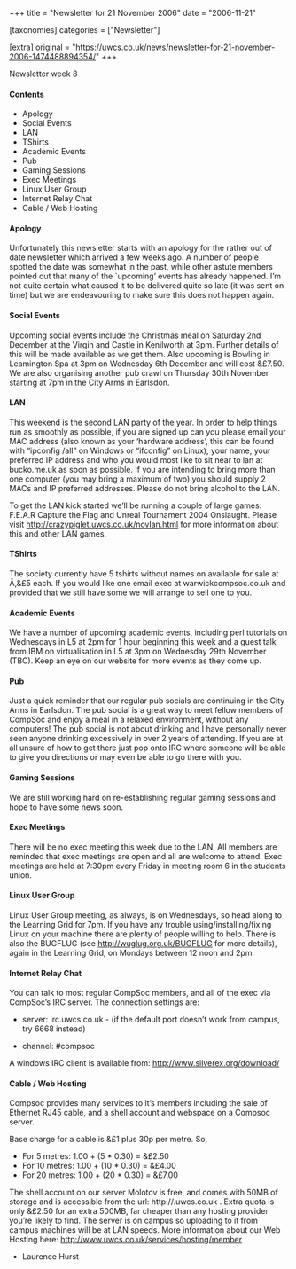 +++
title = "Newsletter for 21 November 2006"
date = "2006-11-21"

[taxonomies]
categories = ["Newsletter"]

[extra]
original = "https://uwcs.co.uk/news/newsletter-for-21-november-2006-1474488894354/"
+++

Newsletter week 8

#### Contents

  - Apology
  - Social Events
  - LAN
  - TShirts
  - Academic Events
  - Pub
  - Gaming Sessions
  - Exec Meetings
  - Linux User Group
  - Internet Relay Chat
  - Cable / Web Hosting

#### Apology

Unfortunately this newsletter starts with an apology for the rather out of date newsletter which arrived a few weeks ago. A number of people spotted the date was somewhat in the past, while other astute members pointed out that many of the \`upcoming’ events has already happened. I’m not quite certain what caused it to be delivered quite so late (it was sent on time) but we are endeavouring to make sure this does not happen again.

#### Social Events

Upcoming social events include the Christmas meal on Saturday 2nd December at the Virgin and Castle in Kenilworth at 3pm. Further details of this will be made available as we get them. Also upcoming is Bowling in Leamington Spa at 3pm on Wednesday 6th December and will cost &£7.50. We are also organising another pub crawl on Thursday 30th November starting at 7pm in the City Arms in Earlsdon.

#### LAN

This weekend is the second LAN party of the year. In order to help things run as smoothly as possible, if you are signed up can you please email your MAC address (also known as your ‘hardware address’, this can be found with “ipconfig /all” on Windows or “ifconfig” on Linux), your name, your preferred IP address and who you would most like to sit near to lan at bucko.me.uk as soon as possible. If you are intending to bring more than one computer (you may bring a maximum of two) you should supply 2 MACs and IP preferred addresses. Please do not bring alcohol to the LAN.

To get the LAN kick started we’ll be running a couple of large games: F.E.A.R Capture the Flag and Unreal Tournament 2004 Onslaught. Please visit http://crazypiglet.uwcs.co.uk/novlan.html for more information about this and other LAN games.

#### TShirts

The society currently have 5 tshirts without names on available for sale at Ã‚&£5 each. If you would like one email exec at warwickcompsoc.co.uk and provided that we still have some we will arrange to sell one to you.

#### Academic Events

We have a number of upcoming academic events, including perl tutorials on Wednesdays in L5 at 2pm for 1 hour beginning this week and a guest talk from IBM on virtualisation in L5 at 3pm on Wednesday 29th November (TBC). Keep an eye on our website for more events as they come up.

#### Pub

Just a quick reminder that our regular pub socials are continuing in the City Arms in Earlsdon. The pub social is a great way to meet fellow members of CompSoc and enjoy a meal in a relaxed environment, without any computers\! The pub social is not about drinking and I have personally never seen anyone drinking excessively in over 2 years of attending. If you are at all unsure of how to get there just pop onto IRC where someone will be able to give you directions or may even be able to go there with you.

#### Gaming Sessions

We are still working hard on re-establishing regular gaming sessions and hope to have some news soon.

#### Exec Meetings

There will be no exec meeting this week due to the LAN. All members are reminded that exec meetings are open and all are welcome to attend. Exec meetings are held at 7:30pm every Friday in meeting room 6 in the students union.

#### Linux User Group

Linux User Group meeting, as always, is on Wednesdays, so head along to the Learning Grid for 7pm. If you have any trouble using/installing/fixing Linux on your machine there are plenty of people willing to help. There is also the BUGFLUG (see http://wuglug.org.uk/BUGFLUG for more details), again in the Learning Grid, on Mondays between 12 noon and 2pm.

#### Internet Relay Chat

You can talk to most regular CompSoc members, and all of the exec via CompSoc’s IRC server. The connection settings are:

  - server: irc.uwcs.co.uk - (if the default port doesn’t work from campus, try 6668 instead)

<!-- end list -->

  - channel: \#compsoc

A windows IRC client is available from: http://www.silverex.org/download/

#### Cable / Web Hosting

Compsoc provides many services to it’s members including the sale of Ethernet RJ45 cable, and a shell account and webspace on a Compsoc server.

Base charge for a cable is &£1 plus 30p per metre. So,

  - For 5 metres: 1.00 + (5 \* 0.30) = &£2.50
  - For 10 metres: 1.00 + (10 \* 0.30) = &£4.00
  - For 20 metres: 1.00 + (20 \* 0.30) = &£7.00

The shell account on our server Molotov is free, and comes with 50MB of storage and is accessible from the url: http://.uwcs.co.uk . Extra quota is only &£2.50 for an extra 500MB, far cheaper than any hosting provider you’re likely to find. The server is on campus so uploading to it from campus machines will be at LAN speeds. More information about our Web Hosting here: http://www.uwcs.co.uk/services/hosting/member

  - Laurence Hurst

